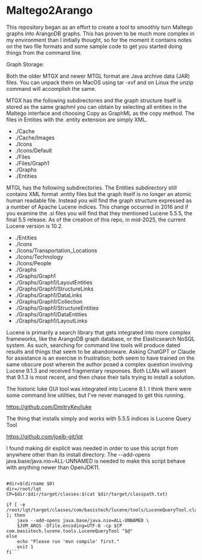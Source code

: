 # Maltego2Arango
This repository began as an effort to create a tool to smoothly turn Maltego graphs into ArangoDB graphs. This has proven to be much more complex in my environment than I initially thought, so for the moment it contains notes on the two file formats and some sample code to get you started doing things from the command line.

Graph Storage:

Both the older MTGX and newer MTGL format are Java archive data (JAR) files. You can unpack them on MacOS using tar -xvf and on Linux the unzip command will accomplish the same.

MTGX has the following subdirectories and the graph structure itself is stored as the same graphml you can obtain by selecting all entities in the Maltego interface and choosing Copy as GraphML as the copy method. The files in Entities with the .entity extension are simply XML.

* ./Cache
* ./Cache/Images
* ./Icons
* ./Icons/Default
* ./Files
* ./Files/Graph1
* ./Graphs
* ./Entities

MTGL has the following subdirectories. The Entities subdirectory still contains XML format .entity files but the graph itself is no longer an atomic human readable file. Instead you will find the graph structure expressed as a number of Apache Lucene indices. This change occurred in 2016 and if you examine the .si files you will find that they mentioned Lucene 5.5.5, the final 5.5 release. As of the creation of this repo, in mid-2025, the current Lucene version is 10.2.

* ./Entities
* ./Icons
* ./Icons/Transportation_Locations
* ./Icons/Technology
* ./Icons/People
* ./Graphs
* ./Graphs/Graph1
* ./Graphs/Graph1/LayoutEntities
* ./Graphs/Graph1/StructureLinks
* ./Graphs/Graph1/DataLinks
* ./Graphs/Graph1/Collection
* ./Graphs/Graph1/StructureEntities
* ./Graphs/Graph1/DataEntities
* ./Graphs/Graph1/LayoutLinks

Lucene is primarily a search library that gets integrated into more complex frameworks, like the ArangoDB graph database, or the Elasticsearch NoSQL system. As such, searching for command line tools will produce dated results and things that seem to be abandonware. Asking ChatGPT or Claude for assistance is an exercise in frustration; both seem to have trained on the same obscure post wherein the author posed a complex question involving Lucene 9.1.3 and received fragmentary responses. Both LLMs will assert that 9.1.3 is most recent, and then chase their tails trying to install a solution.

The historic luke GUI tool was integrated into Lucene 8.1. I think there were some command line utilities, but I've never managed to get this running.

https://github.com/DmitryKey/luke

The thing that installs simply and works with 5.5.5 indices is Lucene Query Tool

https://github.com/joelb-git/lqt

I found making dir explicit was needed in order to use this script from anywhere other than its install directory. The --add-opens java.base/java.nio=ALL-UNNAMED is needed to make this script behave with anything newer than OpenJDK11.

```#! /bin/sh

#dir=$(dirname $0)
dir=/root/lqt
CP=$dir:$dir/target/classes:$(cat $dir/target/classpath.txt)

if [ -e /root/lqt/target/classes/com/basistech/lucene/tools/LuceneQueryTool.class ]; then
    java --add-opens java.base/java.nio=ALL-UNNAMED \
    $JVM_ARGS -Dfile.encoding=UTF-8 -cp $CP com.basistech.lucene.tools.LuceneQueryTool "$@"
else
    echo "Please run 'mvn compile' first."
    exit 1
fi```